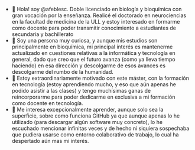 - 👋 Hola! soy @afeblesc. Doble licenciado en biología y bioquímica con gran vocación por la enseñanza. Realicé el doctorado en neurociencias en la facultad de medicina de la ULL y estoy interesado en formarme como docente para poder transmitir conocimiento a estudiantes de secundaria y bachillerato
- 👀 Soy una persona muy curiosa, y aunque mis estudios son principalmente en bioquímica, mi principal interés es mantenerme actualizado en cuestiones relativas a la informática y tecnología en general, dado que creo que el futuro avanza (como ya lleva tiempo haciendo) en esa dirección y descolgarme de esos avances es descolgarme del rumbo de la humanidad.  
- 🌱 Estoy extraordinariamente motivado con este máster, con la formación en tecnología (estoy aprendiendo mucho, y eso que aún apenas he podido asistir a las clases) y tengo muchísimas ganas de reincorporarme para poder dedicarme en exclusiva a mi formación como docente en tecnología. 
- 💞️ Me interesa excepcionalmente aprender, aunque solo sea la superficie, sobre como funciona GitHub ya que aunque apenas lo he utilizado (para descargar algún software muy concreto), lo he escuchado mencionar infinitas veces y de hecho ni siquiera sospechaba que pudiera usarse como entorno colaborativo de trabajo, lo cual ha despertado aún mas mi interés. 

<!---
afeblesc/afeblesc is a ✨ special ✨ repository because its `README.md` (this file) appears on your GitHub profile.
You can click the Preview link to take a look at your changes.
--->

